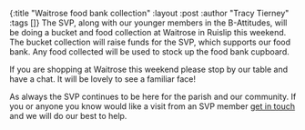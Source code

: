 {:title "Waitrose food bank collection"
 :layout :post
 :author "Tracy Tierney"
 :tags []}
The SVP, along with our younger members in the B-Attitudes, will be doing a bucket and food collection at Waitrose in Ruislip this weekend. The bucket collection will raise funds for the SVP, which supports our food bank. Any food collected will be used to stock up the food bank cupboard.

If you are shopping at Waitrose this weekend please stop by our table and have a chat. It will be lovely to see a familiar face!

As always the SVP continues to be here for the parish and our community. If you or anyone you know would like a visit from an SVP member [get in touch](../../pages-output/contact/) and we will do our best to help.

